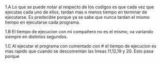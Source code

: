 1.A Lo que se puede notar al respecto de los codigos es que cada vez que ejecutas cada uno de ellos, tardan mas o menos tiempo en terminar de ejecutarse. Es predecible porque ya se sabe que nunca tardan el mismo tiempo en ejecutarse cada programa.

1.B El tiempo de ejecucion con mi compañero no es el mismo, va variando siempre en distintos segundos.

1.C Al ejecutar el programa con comentado con # el tiempo de ejecucion es mas rapido que cuando se descomentan las lineas 11,12,19 y 20. Esto pasa porque 

